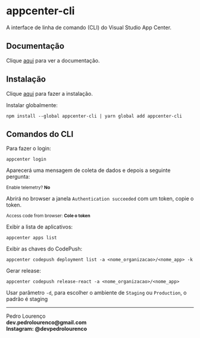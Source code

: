 # appcenter-cli

A interface de linha de comando (CLI) do Visual Studio App Center.

## Documentação

Clique [aqui](https://github.com/Microsoft/appcenter-cli) para ver a documentação.

## Instalação

Clique [aqui](https://www.npmjs.com/package/appcenter-cli) para fazer a instalação.

Instalar globalmente:

```
npm install --global appcenter-cli | yarn global add appcenter-cli
```

## Comandos do CLI

Para fazer o login:

```
appcenter login
```

Aparecerá uma mensagem de coleta de dados e depois a seguinte pergunta:

<sub> Enable telemetry? **No** </sub>

Abrirá no browser a janela `Authentication succeeded` com um token, copie o token.

<sub> Access code from browser: **Cole o token** </sub>

Exibir a lista de aplicativos:

```
appcenter apps list
```

Exibir as chaves do CodePush:

```
appcenter codepush deployment list -a <nome_organizacao>/<nome_app> -k
```

Gerar release:
```
appcenter codepush release-react -a <nome_organizacao>/<nome_app>
```

Usar parâmetro `-d`, para escolher o ambiente de `Staging` ou `Production`, o padrão é staging


<hr>
<stong>Pedro Lourenço</strong><br>
<Strong>dev.pedrolourenco@gmail.com</strong><br>
<Strong>Instagram: @devpedrolourenco</strong>